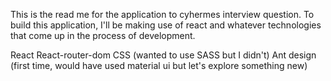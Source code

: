 This is the read me for the application to cyhermes interview question.
To build this application, I'll be making use of react and whatever technologies that come up in the process of development.

React
React-router-dom
CSS (wanted to use SASS but I didn't)
Ant design (first time, would have used material ui but let's explore something new)
